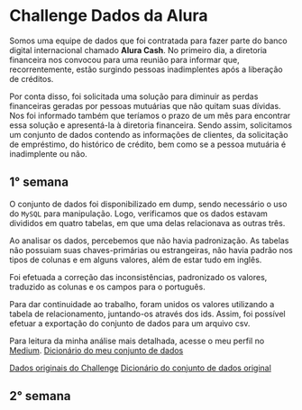 # Challenge Dados da Alura

Somos uma equipe de dados que foi contratada para fazer parte do banco digital internacional chamado **Alura Cash**. No primeiro dia, a diretoria financeira nos convocou para uma reunião para informar que, recorrentemente, estão surgindo pessoas inadimplentes após a liberação de créditos.

Por conta disso, foi solicitada uma solução para diminuir as perdas financeiras geradas por pessoas mutuárias que não quitam suas dívidas. Nos foi informado também que teríamos o prazo de um mês para encontrar essa solução e apresentá-la à diretoria financeira. Sendo assim, solicitamos um conjunto de dados contendo as informações de clientes, da solicitação de empréstimo, do histórico de crédito, bem como se a pessoa mutuária é inadimplente ou não.

## 1° semana

O conjunto de dados foi disponibilizado em dump, sendo necessário o uso do `MySQL` para manipulação. Logo, verificamos que os dados estavam divididos em quatro tabelas, em que uma delas relacionava as outras três.

Ao analisar os dados, percebemos que não havia padronização. As tabelas não possuiam suas chaves-primárias ou estrangeiras, não havia padrão nos tipos de colunas e em alguns valores, além de estar tudo em inglês.

Foi efetuada a correção das inconsistências, padronizado os valores, traduzido as colunas e os campos para o português.

Para dar continuidade ao trabalho, foram unidos os valores utilizando a tabela de relacionamento, juntando-os através dos ids. Assim, foi possível efetuar a exportação do conjunto de dados para um arquivo csv.

Para leitura da minha análise mais detalhada, acesse o meu perfil no [Medium](https://medium.com/@evelynebomfim/challenge-dados-da-alura-1-semana-26d00116b729).
[Dicionário do meu conjunto de dados](https://github.com/EvelyneBomfim/Challenge_Data_Science/tree/main/Dados)

[Dados originais do Challenge](https://github.com/Mirlaa/Challenge-Data-Science-1ed)
[Dicionário do conjunto de dados original](https://github.com/Mirlaa/Challenge-Data-Science-1ed/tree/main/Dados)

## 2° semana
